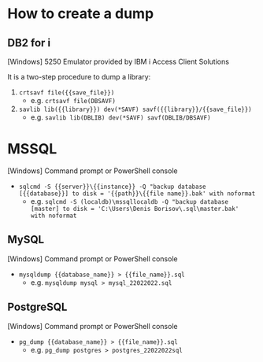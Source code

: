 # How to create a dump

## DB2 for i

\[Windows\] 5250 Emulator provided by IBM i Access Client Solutions

It is a two-step procedure to dump a library:
1. `crtsavf file({{save_file}})`
    * e.g. `crtsavf file(DBSAVF)`
2. `savlib lib({{library}}) dev(*SAVF) savf({{library}}/{{save_file}})`
    * e.g. `savlib lib(DBLIB) dev(*SAVF) savf(DBLIB/DBSAVF)`



# MSSQL

\[Windows\] Command prompt or PowerShell console

* `sqlcmd -S {{server}}\{{instance}} -Q "backup database [{{database}}] to disk = '{{path}}\{{file name}}.bak' with noformat`
    * e.g. `sqlcmd -S (localdb)\mssqllocaldb -Q "backup database [master] to disk = 'C:\Users\Denis Borisov\.sql\master.bak' with noformat`



## MySQL

\[Windows\] Command prompt or PowerShell console

* `mysqldump {{database_name}} > {{file_name}}.sql`
    * e.g. `mysqldump mysql > mysql_22022022.sql`



## PostgreSQL

\[Windows\] Command prompt or PowerShell console

* `pg_dump {{database_name}} > {{file_name}}.sql`
    * e.g. `pg_dump postgres > postgres_22022022sql`